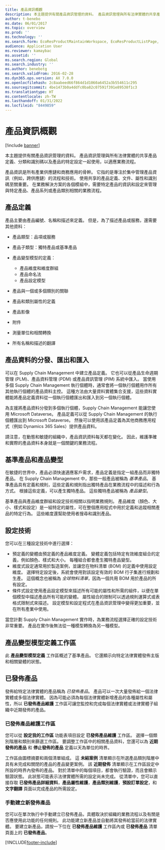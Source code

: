 ```yaml
---
title: 產品資訊概觀
description: 本主題提供有關產品資訊管理的資料。 產品資訊管理與所有法律實體的共享產品定義、分類和識別碼以及產品的特定設定一起使用，以適應業務流程。
author: t-benebo
ms.date: 06/01/2017
ms.topic: overview
ms.prod: ''
ms.technology: ''
ms.search.form: EcoResProductMaintainWorkspace, EcoResProductListPage, EcoResProductVariantMaintainWorkspace, EcoResProductVariantPerCompanyImagePart, EcoResProductRelationType,EcoResProductAvailabilityPart,  EcoResProductReleasedSelect, EcoResProductLookup, EcoResProductVariantsPendingReleaseFormPart, EcoResProductSearchLookup, EcoResProductNumberRename, EcoResDimensionBasedConfigWorkspace, EcoResProductVariantImagePart, EcoResProductImagePart, EcoResProductVariantsPerCompanyPart, InventItemIdLookupByDefaultOrderSetting, EcoResProductReleaseSessions, EcoResProductVariantMaintainWorkspaceConfiguration, EcoResProductProcessManufacturingWorkspaceConfiguration, EcoResProductMasterVariantsPart, EcoResProductDiscreteManufacturingWorkspaceConfiguration, EcoResProductVariantAvailabilityPart, EcoResProductInformationFactBox, EcoResProductLookupTest, EcoResProductImageTest, EcoResProductReleasedRecentlyCreatedFormPart, EcoResPhysicalProductDimensions, PdsMRCRegulatedListItem, EcoResProductAvailabilityPart, PdsMRCRestrictionList, InventItemIdLookupAllocationId, EcoResProductAvailability, EcoResProductEntityAttributeTableFieldAssociation, EcoResProductImagePart, EcoResProductRelation, EcoResProductReleaseAddProduct, EcoResProductPerCompanyListPage, EcoResProductParameters, PdsMRCRestrictedItemByCountryState, EngChgCasePreview, InventTablePreview, PdsMRCItemDetails, EngChgCaseAssociate, PdsMRCCustomerHistory, PdsMRCVendorHistory, PdsMRCRestrictedCountryStateByItem, InventItemIdGroupLookup, InventLocationLookup, PdsMRCValidityIntervalbyCountry, PdsMRCValidityIntervalbyCountry, PdsMRCEventTracker, PdsMRCReportingCountry, PdsMRCDocument, PdsMRCReportingList, PdsMRCItemCAS, GraphicsTestForm, EngChgPicklist
audience: Application User
ms.reviewer: kamaybac
ms.assetid: ''
ms.search.region: Global
ms.search.industry: ''
ms.author: benebotg
ms.search.validFrom: 2016-02-28
ms.dyn365.ops.version: AX 7.0.0
ms.openlocfilehash: 2c8aabeed66f864d1d1060a6452a3b554611c295
ms.sourcegitcommit: 4be1473b0a4ddfc0ba82c07591f391e89538f1c3
ms.translationtype: HT
ms.contentlocale: zh-TW
ms.lasthandoff: 01/31/2022
ms.locfileid: "8449859"
---
```

# <a name="product-information-overview"></a>產品資訊概觀

[!include [banner](../includes/banner.md)]



本主題提供有關產品資訊管理的資料。 產品資訊管理與所有法律實體的共享產品定義、分類和識別碼以及產品的特定設定一起使用，以適應業務流程。 

產品資訊是所有產業供應鏈和商務應用的骨幹。 它指的是專注於集中管理產品資訊（例如，跨供應鏈）的流程和技術。 使用共享的產品定義、文件、屬性和識別碼至關重要。 在業務解決方案的各個模組中，需要特定產品的資訊和設定來管理與特定產品、產品系列或產品類別相關的業務流程。

## <a name="product-definition"></a>產品定義

產品主要由產品編號、名稱和描述來定義。 但是，為了描述產品或服務，還需要其他資料：

- 產品類型：品項或服務
- 產品子類型：獨特產品或基準產品
- 產品變型模型的定義：

     - 產品維度和維度群組
     - 產品命名法
     - 產品設定模型

- 產品與一個或多個類別的關聯
- 產品和類別屬性的定義
- 產品影像
- 附件
- 測量單位和相關轉換
- 所有名稱和描述的翻譯

## <a name="distribution-export-and-import-of-product-data"></a>產品資料的分發、匯出和匯入

可以在 Supply Chain Management 中建立產品定義。 它也可以從產品生命週期管理 (PLM)、產品資料管理 (PDM) 或產品資訊管理 (PIM) 系統中匯入。 當使用多個 Supply Chain Management 執行個體時，通常會將一個執行個體用作所有其他執行個體的產品資料主控。 這種方法由大量資料實體集合支援，這些資料實體能將產品定義資料從一個執行個體匯出和匯入到另一個執行個體。

為支援將產品資料分發到多個執行個體，Supply Chain Management 能讓您使用 Microsoft Dataverse。 產品定義可以從 Supply Chain Management 的執行個體匯出到 Microsoft Dataverse。 然後可以使用該產品定義為其他商務應用程式（例如 Dynamics 365 Sales）提供產品資料。

請注意，在動態和敏捷的組織中，產品資訊資料每天都在變化。 因此，維護準確和實際的產品資料本身就是一個關鍵的業務流程。

## <a name="product-masters-and-product-variants"></a>基準產品和產品變型

在敏捷的世界中，產品必須快速適應客戶需求，產品定義是指定一組產品而非獨特產品。 在 Supply Chain Management 中，那些一般產品被稱為 *基準產品*。 基準產品具有定義和規則，這些定義和規則指出獨特產品在業務流程中的描述和行為方式。 根據這些定義，可以產生獨特產品。 這些獨特產品被稱為 *產品變型*。

基準產品與產品維度群組和設定技術相關以指明業務規則。 產品維度（顏色、大小、樣式和設定）是一組特定的屬性，可在整個應用程式中用於定義和追蹤相關產品的特定行為。 這些維度還幫助使用者搜尋和識別產品。

## <a name="configuration-technologies"></a>設定技術

您可以在三種設定技術中進行選擇：

- 預定義的變體由預定義的產品維度定義。 變體定義包括特定有效維度組合的定義，例如顏色、樣式和大小。 每種組合都會產生獨特產品變型。
- 維度式設定通常用於製造案例，並讓您在物料清單 (BOM) 的定義中使用設定維度。 選擇特定設定後，系統會使用對該設定有效的 BOM 行子集進行規劃和生產。 這個概念也被稱為 *全球物料清單*，因為一個共用 BOM 用於產品的所有設定。
- 條件式設定使用產品設定模型來描述所有可能的屬性和所需的組件，以便在單個模型中描述產品所有可能的變體。 屬性組合的限制可以透過規則運算式或表格式限制式來描述。 設定模型和設定程式在產品資訊管理中變得更加重要，並在所有產業中使用。

當您計劃 Supply Chain Management 實作時，為業務流程選擇正確的設定技術非常重要。 產品在實作後無法從一種模型轉換為另一種模型。

## <a name="product-variant-model-definition-workspace"></a>產品變型模型定義工作區

此 **產品變型模型定義** 工作區概述了基準產品。 它還顯示向特定法律實體發佈主版和相關變體的狀態。

## <a name="released-products"></a>已發佈產品

發佈給特定法律實體的產品稱為 *已發佈產品*。 產品可以一次大量發佈給一個法律實體或多個法律實體。 因為可能必須為每個法律實體新增產品的各種屬性和屬性，所以 **已發佈產品維護** 工作區可讓您監控和完成每個法律實體或法律實體子組織中近期發佈的產品。

### <a name="released-product-maintenance-workspace"></a>已發佈產品維護工作區

您可以從 **設定我的工作區** 功能表項目設定 **已發佈產品維護** 工作區。 選擇一個類別階層和類別來篩選工作區。 要調整工作區中的相關產品資料，您還可以為 **近期發佈的產品** 和 **停止發佈的產品** 定義以天為單位的時界。

工作區由圖標摘要和兩個清單組成。 這 **未結案例** 清單顯示在所選產品類別階層中具有未完成和關閉的產品的產品變更案例。 該 **近期發佈** 清單顯示在工作區設定中所設的時界內發佈的產品。 對於清單中的每個項目，都會執行驗證，而且會顯示驗證狀態。 此狀態可能表示法律實體所需的設定尚未完成。 從清單中，您可以直接存取 **已發佈產品詳細資料**，**產品屬性維護**，**產品類別維護**，**預設訂單設定**，和 **文字翻譯** 頁面以完成產品的所需設定。

### <a name="manually-creating-a-new-released-product"></a>手動建立新發佈產品

您可以在單次執行中手動建立已發佈產品，具體取決於組織的業務流程以及有關是否應使用此功能的任何規則。 此功能建立新產品並自動將其發佈給當前的法律實體。 要建立新產品，請按一下位在 **已發佈產品維護** 工作區內或 **已發佈產品** 清單頁面上的 **已發佈產品**。


[!INCLUDE[footer-include](../../includes/footer-banner.md)]